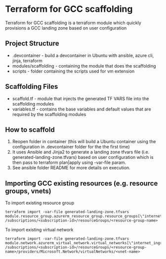 # Terraform for GCC scaffolding
Terraform for GCC scaffolding is a terraform module which quickly provisions a GCC landing zone based on user configuration

## Project Structure
* .devcontainer - build a devcontainer in Ubuntu with ansible, azure cli, jinja, terraform
* modules/scaffolding - containing the module that does the scaffolding
* scripts - folder containing the scripts used for vm extension

## Scaffolding Files
* scaffold.tf - module that injects the generated TF VARS file into the scaffolding modules
* variables.tf - contains the base variables and default values that are required by the scaffolding modules

## How to scaffold
1. Reopen folder in container (this will build a Ubuntu container using the configuration in .devcontainer folder for the the first time)
2. It uses Ansible and Jinja2 to generate a landing zone tfvars file (i.e. generated-landing-zone.tfvars) based on user configuration which is then pass to terraform plan|apply using -var-file param.
3. See ansible folder README for more details on execution.

## Importing GCC existing resources (e.g. resource groups, vnets)
To import existing resource group
```
terraform import -var-file generated-landing-zone.tfvars module.resource_group.azurerm_resource_group.resource_groups[\"internet_ingress_rg"] /subscriptions/<subscription-id>/resourceGroups/<resource-group-name>
```
To import existing virtual network
```
terraform import -var-file generated-landing-zone.tfvars module.network.azurerm_virtual_network.virtual_networks[\"internet_ingress_vnet\"] /subscriptions/<subscription-id>/resourceGroups/<resource-group-name>/providers/Microsoft.Network/virtualNetworks/<vnet-name>
```